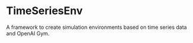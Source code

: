 # TimeSeriesEnv
A framework to create simulation environments based on time series data and OpenAI Gym.

